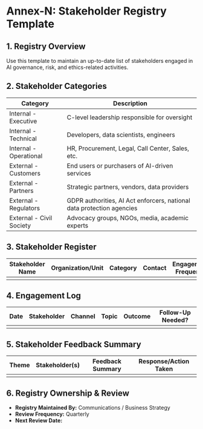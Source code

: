 # Annex-N: Stakeholder Registry Template

## 1. Registry Overview
Use this template to maintain an up-to-date list of stakeholders engaged in AI governance, risk, and ethics-related activities.

## 2. Stakeholder Categories

| Category | Description |
|----------|-------------|
| Internal - Executive | C-level leadership responsible for oversight |
| Internal - Technical | Developers, data scientists, engineers |
| Internal - Operational | HR, Procurement, Legal, Call Center, Sales, etc. |
| External - Customers | End users or purchasers of AI-driven services |
| External - Partners | Strategic partners, vendors, data providers |
| External - Regulators | GDPR authorities, AI Act enforcers, national data protection agencies |
| External - Civil Society | Advocacy groups, NGOs, media, academic experts |

## 3. Stakeholder Register

| Stakeholder Name | Organization/Unit | Category | Contact | Engagement Frequency | Engagement Purpose | Last Contact |
|------------------|--------------------|----------|---------|----------------------|---------------------|--------------|
|                  |                    |          |         |                      |                     |              |

## 4. Engagement Log

| Date | Stakeholder | Channel | Topic | Outcome | Follow-Up Needed? |
|------|-------------|---------|-------|---------|--------------------|
|      |             |         |       |         |                    |

## 5. Stakeholder Feedback Summary

| Theme | Stakeholder(s) | Feedback Summary | Response/Action Taken |
|-------|----------------|------------------|------------------------|
|       |                |                  |                        |

## 6. Registry Ownership & Review

- **Registry Maintained By:** Communications / Business Strategy  
- **Review Frequency:** Quarterly  
- **Next Review Date:**